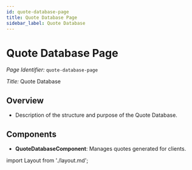 ```yaml
---
id: quote-database-page
title: Quote Database Page
sidebar_label: Quote Database
---
```


# Quote Database Page

*Page Identifier:* `quote-database-page`

*Title:* Quote Database

## Overview
- Description of the structure and purpose of the Quote Database.

## Components
- **QuoteDatabaseComponent**: Manages quotes generated for clients.

import Layout from './layout.md';

<Layout />

